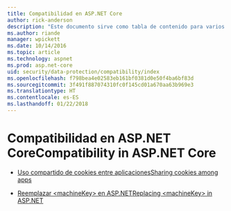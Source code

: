 ```yaml
---
title: Compatibilidad en ASP.NET Core
author: rick-anderson
description: "Este documento sirve como tabla de contenido para varios temas de compatibilidad de protección de datos de ASP.NET Core."
ms.author: riande
manager: wpickett
ms.date: 10/14/2016
ms.topic: article
ms.technology: aspnet
ms.prod: asp.net-core
uid: security/data-protection/compatibility/index
ms.openlocfilehash: f798bea4e02583eb161bf0381d0e50f4ba6bf83d
ms.sourcegitcommit: 3f491f887074310fc0f145cd01a670aa63b969e3
ms.translationtype: HT
ms.contentlocale: es-ES
ms.lasthandoff: 01/22/2018
---
```

# <a name="compatibility-in-aspnet-core"></a><span data-ttu-id="4f869-103">Compatibilidad en ASP.NET Core</span><span class="sxs-lookup"><span data-stu-id="4f869-103">Compatibility in ASP.NET Core</span></span>

* [<span data-ttu-id="4f869-104">Uso compartido de cookies entre aplicaciones</span><span class="sxs-lookup"><span data-stu-id="4f869-104">Sharing cookies among apps</span></span>](xref:security/data-protection/compatibility/cookie-sharing)

* [<span data-ttu-id="4f869-105">Reemplazar \<machineKey> en ASP.NET</span><span class="sxs-lookup"><span data-stu-id="4f869-105">Replacing \<machineKey> in ASP.NET</span></span>](xref:security/data-protection/compatibility/replacing-machinekey)
